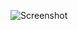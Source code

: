 ![Screenshot](https://raw.githubusercontent.com/Cryakl/Ultimate-RAT-Collection/refs/heads/main/SpyNet/Spy-Net%20v0.6/Screenshot.png)
